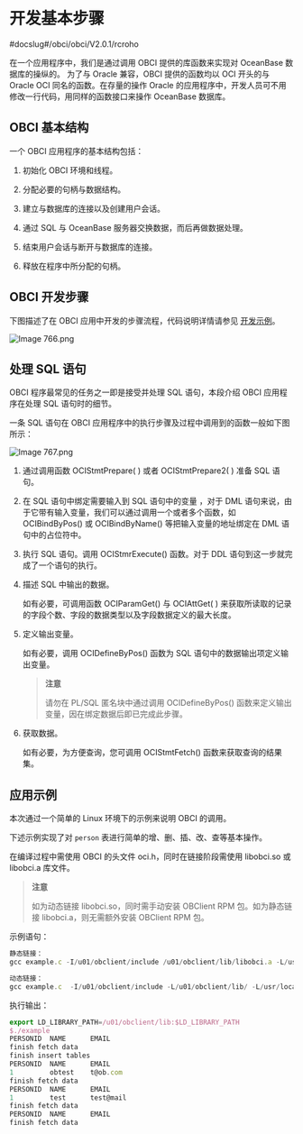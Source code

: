 # 开发基本步骤

#docslug#/obci/obci/V2.0.1/rcroho

在一个应用程序中，我们是通过调用 OBCI 提供的库函数来实现对 OceanBase 数据库的操纵的。 为了与 Oracle 兼容，OBCI 提供的函数均以 OCI 开头的与 Oracle OCI 同名的函数。在存量的操作 Oracle 的应用程序中，开发人员可不用修改一行代码，用同样的函数接口来操作 OceanBase 数据库。

## OBCI 基本结构

一个 OBCI 应用程序的基本结构包括：

1. 初始化 OBCI 环境和线程。

2. 分配必要的句柄与数据结构。

3. 建立与数据库的连接以及创建用户会话。

4. 通过 SQL 与 OceanBase 服务器交换数据，而后再做数据处理。

5. 结束用户会话与断开与数据库的连接。

6. 释放在程序中所分配的句柄。

## OBCI 开发步骤

下图描述了在 OBCI 应用中开发的步骤流程，代码说明详情请参见 [开发示例](../6.developer-guide/2.development-example.md)。

![Image 766.png](https://help-static-aliyun-doc.aliyuncs.com/assets/img/zh-CN/6841147061/p182478.png "Image 766.png")

## 处理 SQL 语句

OBCI 程序最常见的任务之一即是接受并处理 SQL 语句，本段介绍 OBCI 应用程序在处理 SQL 语句时的细节。

一条 SQL 语句在 OBCI 应用程序中的执行步骤及过程中调用到的函数一般如下图所示：

![Image 767.png](https://help-static-aliyun-doc.aliyuncs.com/assets/img/zh-CN/6841147061/p182479.png "Image 767.png")

1. 通过调用函数 OCIStmtPrepare( ) 或者 OCIStmtPrepare2( ) 准备 SQL 语句。

2. 在 SQL 语句中绑定需要输入到 SQL 语句中的变量 ，对于 DML 语句来说，由于它带有输入变量，我们可以通过调用一个或者多个函数，如 OCIBindByPos() 或 OCIBindByName() 等把输入变量的地址绑定在 DML 语句中的占位符中。

3. 执行 SQL 语句。调用 OCIStmrExecute() 函数。对于 DDL 语句到这一步就完成了一个语句的执行。

4. 描述 SQL 中输出的数据。

   如有必要，可调用函数 OCIParamGet() 与 OCIAttGet( ) 来获取所读取的记录的字段个数、字段的数据类型以及字段数据定义的最大长度。

5. 定义输出变量。

   如有必要，调用 OCIDefineByPos() 函数为 SQL 语句中的数据输出项定义输出变量。

   > **注意**
   >
   > 请勿在 PL/SQL 匿名块中通过调用 OCIDefineByPos() 函数来定义输出变量，因在绑定数据后即已完成此步骤。

6. 获取数据。

   如有必要，为方便查询，您可调用 OCIStmtFetch() 函数来获取查询的结果集。

## 应用示例

本次通过一个简单的 Linux 环境下的示例来说明 OBCI 的调用。

下述示例实现了对 `person` 表进行简单的增、删、插、改、查等基本操作。

在编译过程中需使用 OBCI 的头文件 oci.h，同时在链接阶段需使用 libobci.so 或 libobci.a 库文件。

> **注意**
>
> 如为动态链接 libobci.so，同时需手动安装 OBClient RPM 包。如为静态链接 libobci.a，则无需额外安装 OBClient RPM 包。

示例语句：

```javascript
静态链接：
gcc example.c -I/u01/obclient/include /u01/obclient/lib/libobci.a -L/usr/local/lib64 -lstdc++ -lpthread -ldl -lm -g -o example

动态链接：
gcc example.c  -I/u01/obclient/include -L/u01/obclient/lib/ -L/usr/local/lib64 -lobci -lobclnt -g -o example
```

执行输出：

```javascript
export LD_LIBRARY_PATH=/u01/obclient/lib:$LD_LIBRARY_PATH
$./example
PERSONID  NAME      EMAIL
finish fetch data
finish insert tables
PERSONID  NAME      EMAIL
1         obtest    t@ob.com
finish fetch data
PERSONID  NAME      EMAIL
1         test      test@mail
finish fetch data
PERSONID  NAME      EMAIL
finish fetch data
```
